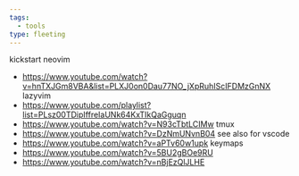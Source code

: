 ```yaml
---
tags:
  - tools
type: fleeting
---
```

kickstart neovim
- https://www.youtube.com/watch?v=hnTXJGm8VBA&list=PLXJ0on0Dau77NO_jXpRuhIScIFDMzGnNX
lazyvim 
- https://www.youtube.com/playlist?list=PLsz00TDipIffreIaUNk64KxTIkQaGguqn
- https://www.youtube.com/watch?v=N93cTbtLCIMw
tmux
- https://www.youtube.com/watch?v=DzNmUNvnB04
see also for vscode
- https://www.youtube.com/watch?v=aPTv60w1upk
keymaps
- https://www.youtube.com/watch?v=5BU2gBOe9RU
- https://www.youtube.com/watch?v=nBjEzQlJLHE